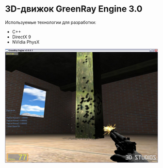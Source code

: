 # 3D-движок GreenRay Engine 3.0

Используемые технологии для разработки:

* C++
* DirectX 9
* NVidia PhysX

![GreenRay3](https://github.com/Verg82/GreenRay-Engine-3/blob/main/preview.jpg?raw=true)